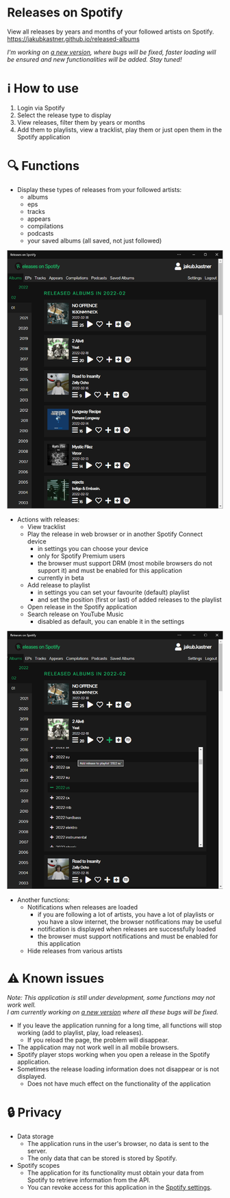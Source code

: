 # Releases on Spotify

View all releases by years and months of your followed artists on Spotify.  
https://jakubkastner.github.io/released-albums

_I'm working on [a new version](https://github.com/jakubkastner/music-releases), where bugs will be fixed, faster loading will be ensured and new functionalities will be added. Stay tuned!_

# ℹ How to use
1. Login via Spotify
2. Select the release type to display
3. View releases, filter them by years or months
4. Add them to playlists, view a tracklist, play them or just open them in the Spotify application

# 🔍 Functions
* Display these types of releases from your followed artists:
  * albums
  * eps
  * tracks
  * appears
  * compilations
  * podcasts
  * your saved albums (all saved, not just followed)
<img src="images/screenshots/releases.png" alt="releases">

* Actions with releases:
  * View tracklist
  * Play the release in web browser or in another Spotify Connect device
    * in settings you can choose your device
    * only for Spotify Premium users
    * the browser must support DRM (most mobile browsers do not support it) and must be enabled for this application 
    * currently in beta
  * Add release to playlist
    * in settings you can set your favourite (default) playlist
    * and set the position (first or last) of added releases to the playlist
  * Open release in the Spotify application
  * Search release on YouTube Music
    *  disabled as default, you can enable it in the settings
<img src="images/screenshots/playlists.png" alt="playlists">

* Another functions:
  * Notifications when releases are loaded 
    * if you are following a lot of artists, you have a lot of playlists or you have a slow internet, the browser notifications may be useful
    * notification is displayed when releases are successfully loaded
    * the browser must support notifications and must be enabled for this application 
  * Hide releases from various artists

# ⚠ Known issues
_Note: This application is still under development, some functions may not work well._  
_I am currently working on [a new version](https://github.com/jakubkastner/music-releases) where all these bugs will be fixed._
* If you leave the application running for a long time, all functions will stop working (add to playlist, play, load releases).
  * If you reload the page, the problem will disappear.
* The application may not work well in all mobile browsers. 
* Spotify player stops working when you open a release in the Spotify application.
* Sometimes the release loading information does not disappear or is not displayed.
  * Does not have much effect on the functionality of the application 

# 🔒 Privacy
* Data storage
  * The application runs in the user's browser, no data is sent to the server.
  * The only data that can be stored is stored by Spotify.
* Spotify scopes
  * The application for its functionality must obtain your data from Spotify to retrieve information from the API.
  * You can revoke access for this application in the [Spotify settings](https://www.spotify.com/account/apps/).
